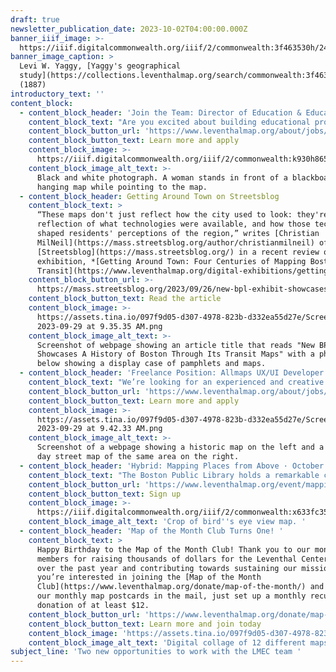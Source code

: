 ```yaml
---
draft: true
newsletter_publication_date: 2023-10-02T04:00:00.000Z
banner_iiif_image: >-
  https://iiif.digitalcommonwealth.org/iiif/2/commonwealth:3f463530h/244,1465,10200,4824/2000,/0/default.jpg
banner_image_caption: >
  Levi W. Yaggy, [Yaggy's geographical
  study](https://collections.leventhalmap.org/search/commonwealth:3f463529r)
  (1887)
introductory_text: ''
content_block:
  - content_block_header: 'Join the Team: Director of Education & Educational Programs '
    content_block_text: "Are you excited about building educational programs and resources on topics related to maps, geography, and history? We’re looking to hire for the position of\_**Director of Education & Educational Programs**, which plays the key role in designing, implementing, and advancing the Center’s portfolio of educational activities across multiple audience groups, as well as developing resources and partnerships that support these activities. *For full consideration, apply by Monday, October 23, 2023 at 12:00 pm ET.*\n"
    content_block_button_url: 'https://www.leventhalmap.org/about/jobs/director-of-education/'
    content_block_button_text: Learn more and apply
    content_block_image: >-
      https://iiif.digitalcommonwealth.org/iiif/2/commonwealth:k930h865k/1288,65,2367,2599/2000,/0/default.jpg
    content_block_image_alt_text: >-
      Black and white photograph. A woman stands in front of a blackboard and
      hanging map while pointing to the map.
  - content_block_header: Getting Around Town on Streetsblog
    content_block_text: >
      “These maps don't just reflect how the city used to look: they're also a
      reflection of what technologies were available, and how those technologies
      shaped residents' perceptions of the region,” writes [Christian
      MilNeil](https://mass.streetsblog.org/author/christianmilneil) of
      [Streetsblog](https://mass.streetsblog.org/) in a recent review of our new
      exhibition, *[Getting Around Town: Four Centuries of Mapping Boston in
      Transit](https://www.leventhalmap.org/digital-exhibitions/getting-around-town/)*.
    content_block_button_url: >-
      https://mass.streetsblog.org/2023/09/26/new-bpl-exhibit-showcases-a-history-of-boston-through-its-transit-maps
    content_block_button_text: Read the article
    content_block_image: >-
      https://assets.tina.io/097f9d05-d307-4978-823b-d332ea55d27e/Screen Shot
      2023-09-29 at 9.35.35 AM.png
    content_block_image_alt_text: >-
      Screenshot of webpage showing an article title that reads "New BPL Exhibit
      Showcases A History of Boston Through Its Transit Maps" with a photograph
      below showing a display case of pamphlets and maps. 
  - content_block_header: 'Freelance Position: Allmaps UX/UI Developer'
    content_block_text: "We’re looking for an experienced and creative UX/UI developer\_**who can both design and implement user interfaces**\_to help us refine existing features in the [Allmaps platform](https://allmaps.org/), incorporate design feedback from user testing, and ultimately design and implement new user interfaces within the Allmaps ecosystem. You’ll design and create user interfaces that are simple and fun to use, both on desktop computers and smartphones and you’ll work on a design system and reusable components that will be used throughout the Allmaps project. *Accepting applications now through Wednesday, October 18 at 12:00 pm ET.*\n"
    content_block_button_url: 'https://www.leventhalmap.org/about/jobs/allmaps-ux-ui-developer/'
    content_block_button_text: Learn more and apply
    content_block_image: >-
      https://assets.tina.io/097f9d05-d307-4978-823b-d332ea55d27e/Screen Shot
      2023-09-29 at 9.42.33 AM.png
    content_block_image_alt_text: >-
      Screenshot of a webpage showing a historic map on the left and a modern
      day street map of the same area on the right. 
  - content_block_header: 'Hybrid: Mapping Places from Above · October 5, 6:00 pm ET'
    content_block_text: "The Boston Public Library holds a remarkable collection of approximately 500 bird’s-eye view maps from the late-nineteenth and early-twentieth centuries. How were these maps produced? How accurate are they? What sorts of historical information can we learn from them? Join the us with the\_[Jamaica Plain Historical Society](https://www.jphs.org/)\_at the\_[Jamaica Plain Branch Library](https://www.bpl.org/locations/jamaica-plain/)\_on Thursday, October 5 at 6:00 pm ET for a deep dive on bird’s-eye view maps of Boston, mapmaking techniques and more.\n"
    content_block_button_url: 'https://www.leventhalmap.org/event/mapping-places-from-above/'
    content_block_button_text: Sign up
    content_block_image: >-
      https://iiif.digitalcommonwealth.org/iiif/2/commonwealth:x633fc35p/2630,1137,2616,2848/2000,/0/default.jpg
    content_block_image_alt_text: 'Crop of bird''s eye view map. '
  - content_block_header: 'Map of the Month Club Turns One! '
    content_block_text: >
      Happy Birthday to the Map of the Month Club! Thank you to our monthly club
      members for raising thousands of dollars for the Leventhal Center’s work
      over the past year and contributing towards sustaining our mission. If
      you’re interested in joining the [Map of the Month
      Club](https://www.leventhalmap.org/donate/map-of-the-month/) and receiving
      our monthly map postcards in the mail, just set up a monthly recurring
      donation of at least $12.
    content_block_button_url: 'https://www.leventhalmap.org/donate/map-of-the-month/'
    content_block_button_text: Learn more and join today
    content_block_image: 'https://assets.tina.io/097f9d05-d307-4978-823b-d332ea55d27e/MOTM1!.png'
    content_block_image_alt_text: 'Digital collage of 12 different maps. '
subject_line: 'Two new opportunities to work with the LMEC team '
---
```

















